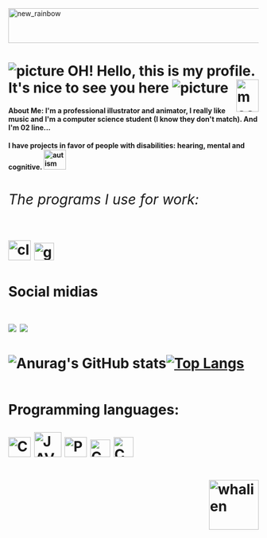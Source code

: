 <img align="center" alt="new_rainbow" height="70" width="2000" src="https://shepfax.carrd.co/assets/images/image01.gif?v=9ad3412b"/> 

# ![picture](https://em-content.zobj.net/thumbs/120/sony/336/sparkles_2728.png) OH! Hello, this is my profile. It's nice to see you here ![picture](https://em-content.zobj.net/thumbs/120/sony/336/sparkles_2728.png)  <img align="right" alt="moomoo" height="65" width="45" src="https://cdn140.picsart.com/281591458022211.png"/>
 #### **About Me**: I'm a professional illustrator and animator, I really like music and I'm a computer science student (I know they don't match). And I'm 02 line...
 #### I have projects in favor of people with disabilities: hearing, mental and cognitive. <img align="" alt="autism" height="40" width="45" src="https://static.vecteezy.com/system/resources/previews/021/437/132/original/world-autism-awareness-day-ribbon-free-png.png"/> 
 <h1> 
 <div>
  <h6>
   The programs I use for work:
  </h6> 
  <img align="" alt="clipstudio" height="40" width="45" src="https://cdn.icon-icons.com/icons2/3053/PNG/512/clip_studio_paint_macos_bigsur_icon_189480.png"/> <img align="" alt="godot" height="35" width="40" src="https://seeklogo.com/images/G/godot-icon-logo-23E688940B-seeklogo.com.png"/
<div>

#### Social midias 
  <a href="https://www.instagram.com/mel.francy/" target="_blank"><img src="https://img.shields.io/badge/-Instagram-%23E4405F?style=for-the-badge&logo=instagram&logoColor=white" target="_blank"></a>
  <a href="https://www.linkedin.com/in/melissa-francielle-santos-692106244/" target="_blank"><img src="https://img.shields.io/badge/-LinkedIn-%230077B5?style=for-the-badge&logo=linkedin&logoColor=white" target="_blank"></a> 

 
#### 
![Anurag's GitHub stats](https://github-readme-stats.vercel.app/api?username=Melissa-Francielle&show_icons=true&theme=shadow_blue)[![Top Langs](https://github-readme-stats.vercel.app/api/top-langs/?username=Melissa-Francielle&layout=compact&show_icons=true&theme=shadow_blue)](https://github.com/anuraghazra/github-readme-stats)
##
 Programming languages: 
 
 <img align="" alt="C" height="40" width="45" src="https://1.bp.blogspot.com/--T_5OfKvaSo/XPAFw9jqmOI/AAAAAAAAAEA/1pBpk8qnGlExkA-tvPZxYIhm4ERCEC_MwCLcBGAs/s1600/c-logo.png"/> <img align="" alt="JAVA" height="50" width="55" src="https://blog.geekhunter.com.br/wp-content/uploads/2020/07/pngwing.com_.png"/> <img align="" alt="Python" height="40" width="45" src="https://images.vexels.com/media/users/3/166477/isolated/preview/9bb722f0e85ddbc1ce0f064534fd2311-icone-da-linguagem-de-programacao-python.png"/> <img align="" alt="Gdscript" height="35" width="40" src="https://seeklogo.com/images/G/godot-icon-logo-23E688940B-seeklogo.com.png"/>  <img align="" alt="Csharp" height="40" width="40" src="https://seeklogo.com/images/C/c-sharp-c-logo-02F17714BA-seeklogo.com.png"/> 
 ####


 <img align="right" alt="whalien" height="100" width="100" src="https://media1.giphy.com/media/v1.Y2lkPTc5MGI3NjExNmZiYzM0YWIyMmYwNGU4Y2Y5NDlkYTc1M2IzZTU5YWNmZmVkYmI0YSZjdD1z/mxfIzQRejtjzWaB06t/giphy.gif"/>
 
